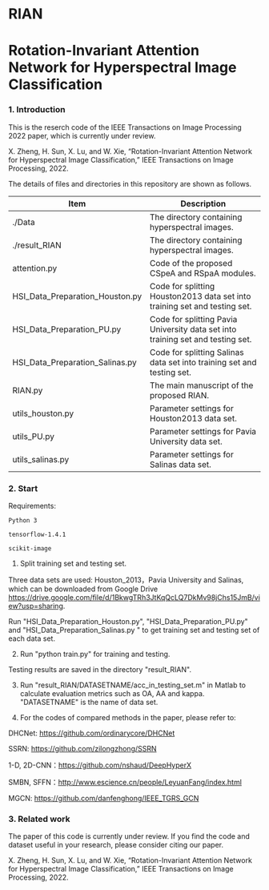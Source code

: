 # RIAN

# Rotation-Invariant Attention Network for Hyperspectral Image Classification


### 1. Introduction

This is the reserch code of the IEEE Transactions on Image Processing 2022 paper, which is currently under review.

X. Zheng, H. Sun, X. Lu, and W. Xie, “Rotation-Invariant Attention Network for Hyperspectral Image Classification,” IEEE Transactions on 
Image Processing, 2022.

The details of files and directories in this repository are shown as follows.

| Item                 			| Description	|
|---------------------------------------|------------------------------------------------------------------|
| ./Data                 		| The directory containing hyperspectral images.|
| ./result_RIAN				| The directory containing hyperspectral images.|
| attention.py 				| Code of the proposed CSpeA and RSpaA modules.|
| HSI_Data_Preparation_Houston.py	| Code for splitting Houston2013 data set into training set and testing set.|
| HSI_Data_Preparation_PU.py		| Code for splitting Pavia University data set into training set and testing set.|
| HSI_Data_Preparation_Salinas.py	| Code for splitting Salinas data set into training set and testing set.|
| RIAN.py 				| The main manuscript of the proposed RIAN.|
| utils_houston.py			| Parameter settings for Houston2013 data set.|
| utils_PU.py				| Parameter settings for Pavia University data set.|
| utils_salinas.py			| Parameter settings for Salinas data set.|

### 2. Start


Requirements:
             
	Python 3
	
	tensorflow-1.4.1

	scikit-image

1. Split training set and testing set. 

Three data sets are used: Houston_2013，Pavia University and Salinas, which can be downloaded from Google Drive https://drive.google.com/file/d/1BkwgTRh3JtKqQcLQ7DkMv98jChs15JmB/view?usp=sharing.

Run "HSI_Data_Preparation_Houston.py", "HSI_Data_Preparation_PU.py" and "HSI_Data_Preparation_Salinas.py " to get training set and testing set of each data set.


2. Run "python train.py" for training and testing.

Testing results are saved in the directory "result_RIAN".


3. Run "result_RIAN/DATASETNAME/acc_in_testing_set.m" in Matlab to calculate evaluation metrics such as OA, AA and kappa. "DATASETNAME" is the name of data set.


4. For the codes of compared methods in the paper, please refer to:

DHCNet: https://github.com/ordinarycore/DHCNet

SSRN: https://github.com/zilongzhong/SSRN

1-D, 2D-CNN：https://github.com/nshaud/DeepHyperX

SMBN, SFFN：http://www.escience.cn/people/LeyuanFang/index.html

MGCN: https://github.com/danfenghong/IEEE_TGRS_GCN



### 3. Related work

The paper of this code is currently under review. If you find the code and dataset useful in your research, please consider citing our paper.


X. Zheng, H. Sun, X. Lu, and W. Xie, “Rotation-Invariant Attention Network for Hyperspectral Image Classification,” IEEE Transactions on 
Image Processing, 2022.

